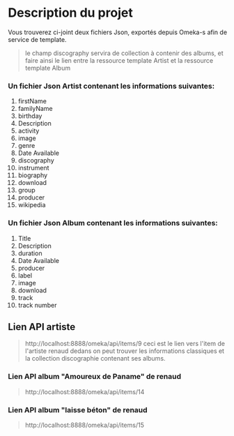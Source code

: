 # Description du projet 
Vous trouverez ci-joint deux fichiers Json, exportés depuis Omeka-s afin de service de template.
  > le champ discography servira de collection à contenir des albums, et faire ainsi le lien entre la ressource template Artist et la ressource template Album

### Un fichier Json Artist contenant les informations suivantes:
1. firstName
2. familyName
3. birthday
4. Description
5. activity
6. image
7. genre
8. Date Available
9. discography
10. instrument
11. biography
12. download
13. group
15. producer
16. wikipedia

### Un fichier Json Album contenant les informations suivantes:
1. Title
2. Description
3. duration
4. Date Available
5. producer
6. label
7. image
8. download
9. track
10. track number

## Lien API artiste
  > http://localhost:8888/omeka/api/items/9
ceci est le lien vers l'item de l'artiste renaud dedans on peut trouver les informations classiques et la collection discographie contenant ses albums.
### Lien API album "Amoureux de Paname" de renaud
  > http://localhost:8888/omeka/api/items/14

### Lien API album "laisse béton" de renaud
  > http://localhost:8888/omeka/api/items/15
